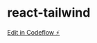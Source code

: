 # react-tailwind

[Edit in Codeflow ⚡️](https://stackblitz.com/~/github.com/latifariyadi/react-tailwind)